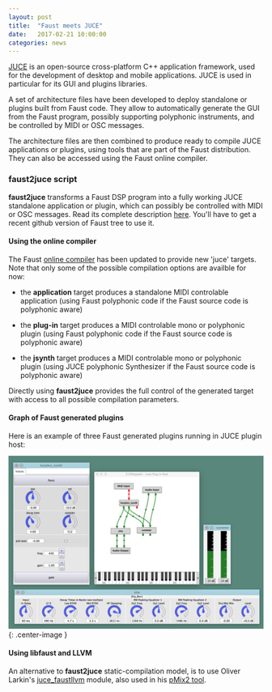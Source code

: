 ```yaml
---
layout: post
title:  "Faust meets JUCE"
date:   2017-02-21 10:00:00
categories: news
---
```


[JUCE](http://www.juce.com)  is an open-source cross-platform C++ application framework, used for the development of desktop and mobile applications. JUCE is used in particular for its GUI and plugins libraries. 

A set of architecture files have been developed to deploy standalone or plugins built from Faust code. They allow to automatically generate the GUI from the Faust program, possibly supporting polyphonic instruments, and be controlled by MIDI or OSC messages.

The architecture files are then combined to produce ready to compile JUCE applications or plugins, using tools that are part of the Faust distribution. They can also be accessed using the Faust online compiler.

### faust2juce script ###

**faust2juce** transforms a Faust DSP program into a fully working JUCE standalone application or plugin, which can possibly be controlled with MIDI or OSC messages. Read its complete description [here](https://github.com/grame-cncm/faust/tree/master-dev/architecture/juce). You'll have to get a recent github version of Faust tree to use it.

#### Using the online compiler #### 

The Faust [online compiler](/onlinecompiler/) has been updated to provide new 'juce' targets. Note that only some of the possible compilation options are availble for now: 

- the **application** target produces a standalone MIDI controlable application (using Faust polyphonic code if the Faust source code is polyphonic aware) 

- the **plug-in** target produces a MIDI controlable mono  or polyphonic plugin (using Faust polyphonic code if the Faust source code is polyphonic aware) 

- the **jsynth** target produces a MIDI controlable mono or polyphonic plugin (using JUCE polyphonic Synthesizer if the Faust source code is polyphonic aware) 

Directly using **faust2juce** provides the full control of the generated target with access to all possible compilation parameters. 

#### Graph of Faust generated plugins #### 

Here is an example of three Faust generated plugins running in JUCE plugin host:

![Patch](/images/faust_plugins.png){: .center-image }


#### Using libfaust and LLVM #### 

An alternative to **faust2juce** static-compilation model, is to use Oliver Larkin's [juce_faustllvm](https://github.com/olilarkin/juce_faustllvm/tree/master) module, also used in his [pMix2 tool](https://github.com/olilarkin/pMix2). 


